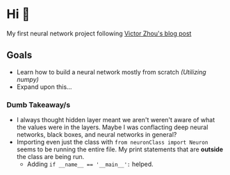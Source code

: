 # Hi 🫡

My first neural network project following [Victor Zhou's blog post](https://victorzhou.com/blog/intro-to-neural-networks/)

## Goals

-   Learn how to build a neural network mostly from scratch _(Utilizing numpy)_
-   Expand upon this...

### Dumb Takeaway/s

-   I always thought hidden layer meant we aren't weren't aware of what the values were in the layers. Maybe I was conflacting deep neural networks, black boxes, and neural networks in general?
-   Importing even just the class with `from neuronClass import Neuron` seems to be running the entire file. My print statements that are **outside** the class are being run.
    -   Adding `if __name__ == '__main__':` helped.
